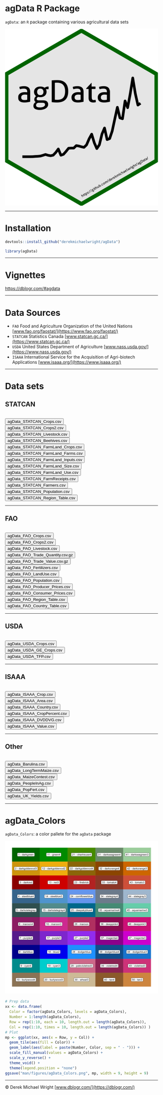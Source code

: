 agData R Package
================

`agData`: an `R` package containing various agricultural data sets

![](man/figures/hex_agData.png)

------------------------------------------------------------------------

# Installation

``` r
devtools::install_github("derekmichaelwright/agData")
```

``` r
library(agData)
```

------------------------------------------------------------------------

# Vignettes

<https://dblogr.com/#agdata>

------------------------------------------------------------------------

# Data Sources

- `FAO` Food and Agriculture Organization of the United Nations
  [www.fao.org/faostat/](https://www.fao.org/faostat/)
- `STATCAN` Statistics Canada
  [www.statcan.gc.ca/](https://www.statcan.gc.ca/)
- `USDA` United States Department of Agriculture
  [www.nass.usda.gov/](https://www.nass.usda.gov/)
- `ISAAA` International Service for the Acquisition of Agri-biotech
  Applications [www.isaaa.org/](https://www.isaaa.org/)

------------------------------------------------------------------------

# Data sets

## STATCAN

<br>

<a href="Data/agData_STATCAN_Crops.csv">
<button class="btn btn-success"><i class="fa fa-save"></i> agData_STATCAN_Crops.csv</button>
</a>

<br>

<a href="Data/agData_STATCAN_Crops2.csv">
<button class="btn btn-success"><i class="fa fa-save"></i> agData_STATCAN_Crops2.csv</button>
</a>

<br>

<a href="Data/agData_STATCAN_Livestock.csv">
<button class="btn btn-success"><i class="fa fa-save"></i> agData_STATCAN_Livestock.csv</button>
</a>

<br>

<a href="Data/agData_STATCAN_Beehives.csv">
<button class="btn btn-success"><i class="fa fa-save"></i> agData_STATCAN_Beehives.csv</button>
</a>

<br>

<a href="Data/agData_STATCAN_FarmLand_Crops.csv">
<button class="btn btn-success"><i class="fa fa-save"></i> agData_STATCAN_FarmLand_Crops.csv</button>
</a>

<br>

<a href="Data/agData_STATCAN_FarmLand_Farms.csv">
<button class="btn btn-success"><i class="fa fa-save"></i> agData_STATCAN_FarmLand_Farms.csv</button>
</a>

<br>

<a href="Data/agData_STATCAN_FarmLand_Inputs.csv">
<button class="btn btn-success"><i class="fa fa-save"></i> agData_STATCAN_FarmLand_Inputs.csv</button>
</a>

<br>

<a href="Data/agData_STATCAN_FarmLand_Size.csv">
<button class="btn btn-success"><i class="fa fa-save"></i> agData_STATCAN_FarmLand_Size.csv</button>
</a>

<br>

<a href="Data/agData_STATCAN_FarmLand_Use.csv">
<button class="btn btn-success"><i class="fa fa-save"></i> agData_STATCAN_FarmLand_Use.csv</button>
</a>

<br>

<a href="Data/agData_STATCAN_FarmReceipts.csv">
<button class="btn btn-success"><i class="fa fa-save"></i> agData_STATCAN_FarmReceipts.csv</button>
</a>

<br>

<a href="Data/agData_STATCAN_Farmers.csv">
<button class="btn btn-success"><i class="fa fa-save"></i> agData_STATCAN_Farmers.csv</button>
</a>

<br>

<a href="Data/agData_STATCAN_Population.csv">
<button class="btn btn-success"><i class="fa fa-save"></i> agData_STATCAN_Population.csv</button>
</a>

<br>

<a href="Data/agData_STATCAN_Region_Table.csv">
<button class="btn btn-success"><i class="fa fa-save"></i> agData_STATCAN_Region_Table.csv</button>
</a>

------------------------------------------------------------------------

## FAO

<br>

<a href="Data/agData_FAO_Crops.csv">
<button class="btn btn-success"><i class="fa fa-save"></i> agData_FAO_Crops.csv</button>
</a>

<br>

<a href="Data/agData_FAO_Crops2.csv">
<button class="btn btn-success"><i class="fa fa-save"></i> agData_FAO_Crops2.csv</button>
</a>

<br>

<a href="Data/agData_FAO_Livestock.csv">
<button class="btn btn-success"><i class="fa fa-save"></i> agData_FAO_Livestock.csv</button>
</a>

<br>

<a href="Data/agData_FAO_Trade_Quantity.csv.gz">
<button class="btn btn-success"><i class="fa fa-save"></i> agData_FAO_Trade_Quantity.csv.gz</button>
</a>

<br>

<a href="Data/agData_FAO_Trade_Value.csv.gz">
<button class="btn btn-success"><i class="fa fa-save"></i> agData_FAO_Trade_Value.csv.gz</button>
</a>

<br>

<a href="Data/agData_FAO_Fertilizers.csv">
<button class="btn btn-success"><i class="fa fa-save"></i> agData_FAO_Fertilizers.csv</button>
</a>

<br>

<a href="Data/agData_FAO_LandUse.csv">
<button class="btn btn-success"><i class="fa fa-save"></i> agData_FAO_LandUse.csv</button>
</a>

<br>

<a href="Data/agData_FAO_Population.csv">
<button class="btn btn-success"><i class="fa fa-save"></i> agData_FAO_Population.csv</button>
</a>

<br>

<a href="Data/agData_FAO_Producer_Prices.csv">
<button class="btn btn-success"><i class="fa fa-save"></i> agData_FAO_Producer_Prices.csv</button>
</a>

<br>

<a href="Data/agData_FAO_Consumer_Prices.csv">
<button class="btn btn-success"><i class="fa fa-save"></i> agData_FAO_Consumer_Prices.csv</button>
</a>

<br>

<a href="Data/agData_FAO_Region_Table.csv">
<button class="btn btn-success"><i class="fa fa-save"></i> agData_FAO_Region_Table.csv</button>
</a>

<br>

<a href="Data/agData_FAO_Country_Table.csv">
<button class="btn btn-success"><i class="fa fa-save"></i> agData_FAO_Country_Table.csv</button>
</a>

------------------------------------------------------------------------

## USDA

<br>

<a href="Data/agData_USDA_Crops.csv">
<button class="btn btn-success"><i class="fa fa-save"></i> agData_USDA_Crops.csv</button>
</a>

<br>

<a href="Data/agData_USDA_GE_Crops.csv">
<button class="btn btn-success"><i class="fa fa-save"></i> agData_USDA_GE_Crops.csv</button>
</a>

<br>

<a href="Data/agData_USDA_TFP.csv">
<button class="btn btn-success"><i class="fa fa-save"></i> agData_USDA_TFP.csv</button>
</a>

------------------------------------------------------------------------

## ISAAA

<br>

<a href="Data/agData_ISAAA_Crop.csv">
<button class="btn btn-success"><i class="fa fa-save"></i> agData_ISAAA_Crop.csv</button>
</a>

<br>

<a href="Data/agData_ISAAA_Area.csv">
<button class="btn btn-success"><i class="fa fa-save"></i> agData_ISAAA_Area.csv</button>
</a>

<br>

<a href="Data/agData_ISAAA_Coutnry.csv">
<button class="btn btn-success"><i class="fa fa-save"></i> agData_ISAAA_Country.csv</button>
</a>

<br>

<a href="Data/agData_ISAAA_CropPercent.csv">
<button class="btn btn-success"><i class="fa fa-save"></i> agData_ISAAA_CropPercent.csv</button>
</a>

<br>

<a href="Data/agData_ISAAA_DVDDVG.csv">
<button class="btn btn-success"><i class="fa fa-save"></i> agData_ISAAA_DVDDVG.csv</button>
</a>

<br>

<a href="Data/agData_ISAAA_Value.csv">
<button class="btn btn-success"><i class="fa fa-save"></i> agData_ISAAA_Value.csv</button>
</a>

------------------------------------------------------------------------

## Other

<br>

<a href="Data/agData_Barulina.csv">
<button class="btn btn-success"><i class="fa fa-save"></i> agData_Barulina.csv</button>
</a>

<br>

<a href="Data/agData_LongTermMaize.csv">
<button class="btn btn-success"><i class="fa fa-save"></i> agData_LongTermMaize.csv</button>
</a>

<br>

<a href="Data/agData_MazieContest.csv">
<button class="btn btn-success"><i class="fa fa-save"></i> agData_MaizeContest.csv</button>
</a>

<br>

<a href="Data/agData_PeopleInAg.csv">
<button class="btn btn-success"><i class="fa fa-save"></i> agData_PeopleInAg.csv</button>
</a>

<br>

<a href="Data/agData_PopFert.csv">
<button class="btn btn-success"><i class="fa fa-save"></i> agData_PopFert.csv</button>
</a>

<br>

<a href="Data/agData_UK_Yields.csv">
<button class="btn btn-success"><i class="fa fa-save"></i> agData_UK_Yields.csv</button>
</a>

------------------------------------------------------------------------

# agData_Colors

`agData_Colors`: a color pallete for the `agData` package

![](man/figures/agData_Colors.png)

``` r
# Prep data
xx <- data.frame(
  Color = factor(agData_Colors, levels = agData_Colors),
  Number = 1:length(agData_Colors),
  Row = rep(1:10, each = 10, length.out = length(agData_Colors)),
  Col = rep(1:10, times = 10, length.out = length(agData_Colors)) )
# Plot
mp <- ggplot(xx, aes(x = Row, y = Col)) +
  geom_tile(aes(fill = Color)) +
  geom_label(aes(label = paste(Number, Color, sep = " - "))) +
  scale_fill_manual(values = agData_Colors) +
  scale_y_reverse() +
  theme_void() +
  theme(legend.position = "none")
ggsave("man/figures/agData_Colors.png", mp, width = 9, height = 9)
```

------------------------------------------------------------------------

© Derek Michael Wright [www.dblogr.com/](https://dblogr.com/)
